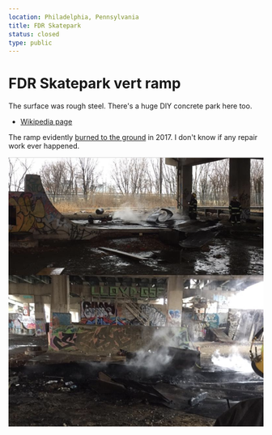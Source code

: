 ```yaml
---
location: Philadelphia, Pennsylvania
title: FDR Skatepark
status: closed
type: public
---
```

# FDR Skatepark vert ramp

The surface was rough steel. There's a huge DIY concrete park here too.

- [Wikipedia page](https://en.wikipedia.org/wiki/FDR_Skatepark)

The ramp evidently [burned to the ground](https://www.inquirer.com/philly/news/Fire-Jan-23-2017-FDR-skatepark-ramp-burned.html) in 2017.  I don't know if any repair work ever happened.

<img src="../../public/images/fdr.png"   width="699px"  height="532.719px"  style="object-fit:cover"/>

